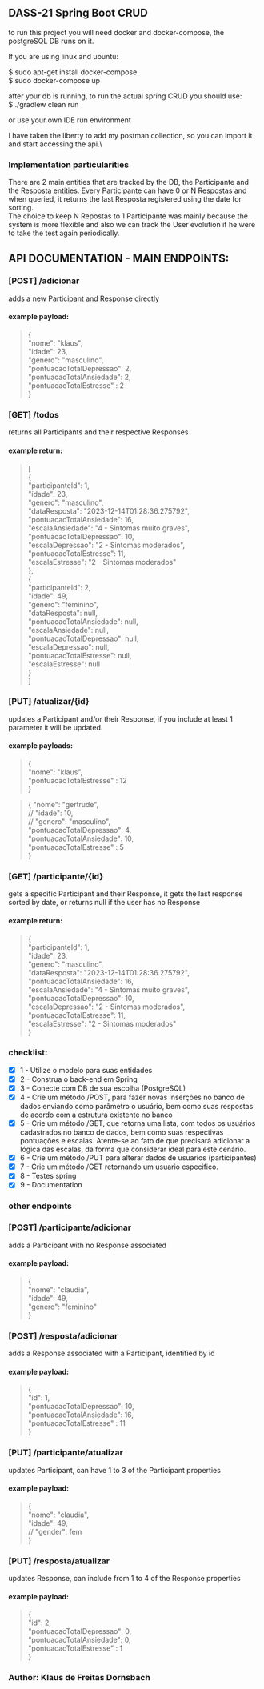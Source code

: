 ## DASS-21 Spring Boot CRUD

to run this project you will need docker and docker-compose, the postgreSQL DB runs on it.

If you are using linux and ubuntu:

$ sudo apt-get install docker-compose \
$ sudo docker-compose up 

after your db is running, to run the actual spring CRUD you should use: \
$ ./gradlew clean run 

or use your own IDE run environment

I have taken the liberty to add my postman collection, so you can import it and start accessing the api.\

### Implementation particularities
There are 2 main entities that are tracked by the DB, the Participante and the Resposta entities. Every Participante can have 0 or N Respostas and when queried, it returns the last Resposta registered using the date for sorting.\
The choice to keep N Repostas to 1 Participante was mainly because the system is more flexible and also we can track the User evolution if he were to take the test again periodically.
## API DOCUMENTATION - MAIN ENDPOINTS:
### [POST] /adicionar
adds a new Participant and Response directly
#### example payload:
> {\
"nome": "klaus",\
"idade": 23,\
"genero": "masculino",\
"pontuacaoTotalDepressao": 2,\
"pontuacaoTotalAnsiedade": 2,\
"pontuacaoTotalEstresse" : 2\
}

### [GET] /todos
returns all Participants and their respective Responses 
#### example return:
>[\
{\
"participanteId": 1,\
"idade": 23,\
"genero": "masculino",\
"dataResposta": "2023-12-14T01:28:36.275792",\
"pontuacaoTotalAnsiedade": 16,\
"escalaAnsiedade": "4 - Sintomas muito graves",\
"pontuacaoTotalDepressao": 10,\
"escalaDepressao": "2 - Sintomas moderados",\
"pontuacaoTotalEstresse": 11,\
"escalaEstresse": "2 - Sintomas moderados"\
},\
{\
"participanteId": 2,\
"idade": 49,\
"genero": "feminino",\
"dataResposta": null,\
"pontuacaoTotalAnsiedade": null,\
"escalaAnsiedade": null,\
"pontuacaoTotalDepressao": null,\
"escalaDepressao": null,\
"pontuacaoTotalEstresse": null,\
"escalaEstresse": null\
}\
]

### [PUT] /atualizar/{id}
updates a Participant and/or their Response, if you include at least 1 parameter it will be updated.
#### example payloads:
> {\
"nome": "klaus",\
"pontuacaoTotalEstresse" : 12\
}

> {
"nome": "gertrude",\
// "idade": 10,\
// "genero": "masculino",\
"pontuacaoTotalDepressao": 4,\
"pontuacaoTotalAnsiedade": 10,\
"pontuacaoTotalEstresse" : 5\
}

### [GET] /participante/{id}
gets a specific Participant and their Response, it gets the last response sorted by date, or returns null if the user has no Response
#### example return:
> {\
"participanteId": 1,\
"idade": 23,\
"genero": "masculino",\
"dataResposta": "2023-12-14T01:28:36.275792",\
"pontuacaoTotalAnsiedade": 16,\
"escalaAnsiedade": "4 - Sintomas muito graves",\
"pontuacaoTotalDepressao": 10,\
"escalaDepressao": "2 - Sintomas moderados",\
"pontuacaoTotalEstresse": 11,\
"escalaEstresse": "2 - Sintomas moderados"\
}

### checklist:
- [x] 1 - Utilize o modelo para suas entidades
- [x] 2 - Construa o back-end em Spring
- [x] 3 - Conecte com DB de sua escolha (PostgreSQL)
- [x] 4 - Crie um método /POST, para fazer novas inserções no banco de dados enviando como parâmetro o usuário, bem como suas respostas de acordo com a estrutura existente no banco
- [x] 5 - Crie um método /GET, que retorna uma lista, com todos os usuários cadastrados no banco de dados, bem como suas respectivas pontuações e escalas. Atente-se ao fato de que precisará adicionar a lógica das escalas, da forma que considerar ideal para este cenário.
- [x] 6 - Crie um método /PUT para alterar dados de usuarios (participantes)
- [x] 7 - Crie um método /GET retornando um usuario especifico.
- [x] 8 - Testes spring
- [x] 9 - Documentation

### other endpoints
### [POST] /participante/adicionar
adds a Participant with no Response associated
#### example payload:
> {\
"nome": "claudia",\
"idade": 49,\
"genero": "feminino"\
}
### [POST] /resposta/adicionar
adds a Response associated with a Participant, identified by id
#### example payload:
> {\
"id": 1,\
"pontuacaoTotalDepressao": 10,\
"pontuacaoTotalAnsiedade": 16,\
"pontuacaoTotalEstresse" : 11\
}
### [PUT] /participante/atualizar
updates Participant, can have 1 to 3 of the Participant properties
#### example payload:
> {\
"nome": "claudia",\
"idade": 49,\
// "gender": fem\
}
### [PUT] /resposta/atualizar
updates Response, can include from 1 to 4 of the Response properties
#### example payload:
> { \
"id": 2,\
"pontuacaoTotalDepressao": 0,\
"pontuacaoTotalAnsiedade": 0,\
"pontuacaoTotalEstresse" : 1\
}

### Author: Klaus de Freitas Dornsbach